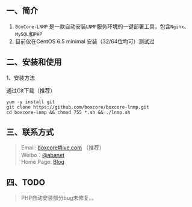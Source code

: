 ## 一、简介

1. `BoxCore-LNMP` 是一款自动安装`LNMP`服务环境的一键部署工具，包含`Nginx`、`MySQL`和`PHP`
2. 目前仅在CentOS 6.5 minimal 安装（32/64位均可）测试过

## 二、安装和使用

1、安装方法

通过Git下载（推荐）

	yum -y install git
	git clone https://github.com/boxcore/boxcore-lnmp.git
	cd boxcore-lnmp && chmod 755 *.sh && ./lnmp.sh

## 三、联系方式

> Email: [boxcore#live.com](boxcore#live.com) （推荐）  
> Weibo：[@abanet](https://weibo.com/abanet)  
> Home Page: [Blog](http://blog.boxcore.org/)  

## 四、TODO
> PHP自动安装部分bug未修复。。